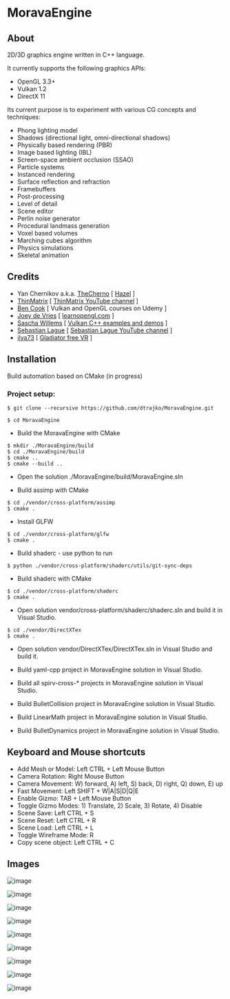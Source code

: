 # MoravaEngine

## About
2D/3D graphics engine written in C++ language.

It currently supports the following graphics APIs:

- OpenGL 3.3+
- Vulkan 1.2
- DirectX 11

Its current purpose is to experiment with various CG concepts and techniques:

* Phong lighting model
* Shadows (directional light, omni-directional shadows)
* Physically based rendering (PBR)
* Image based lighting (IBL)
* Screen-space ambient occlusion (SSAO)
* Particle systems
* Instanced rendering
* Surface reflection and refraction
* Framebuffers
* Post-processing
* Level of detail
* Scene editor
* Perlin noise generator
* Procedural landmass generation
* Voxel based volumes
* Marching cubes algorithm
* Physics simulations
* Skeletal animation

## Credits
* Yan Chernikov a.k.a. [TheCherno](https://twitter.com/thecherno) [ [Hazel](https://github.com/TheCherno/Hazel) ]
* [ThinMatrix](https://twitter.com/ThinMatrix/ ) [ [ThinMatrix YouTube channel](https://www.youtube.com/user/ThinMatrix) ]
* [Ben Cook](https://www.udemy.com/user/ben-cook-19/) [ Vulkan and OpenGL courses on Udemy ]
* [Joey de Vries](https://twitter.com/JoeyDeVriez) [ [learnopengl.com](https://learnopengl.com/) ]
* [Sascha Willems](https://twitter.com/SaschaWillems2) [ [Vulkan C++ examples and demos](https://github.com/SaschaWillems/Vulkan) ]
* [Sebastian Lague](https://twitter.com/sebastianlague) [ [Sebastian Lague YouTube channel](https://www.youtube.com/c/SebastianLague) ]
* [ilya73](https://www.cgtrader.com/ilya73 ) [ [Gladiator free VR](https://www.cgtrader.com/free-3d-models/character/man/gladiator-7ac625db-88c2-46ed-a2f1-182fd1f79739) ]

<!-- Installation & setup -->

## Installation
Build automation based on CMake (in progress)

### Project setup:
```
$ git clone --recursive https://github.com/dtrajko/MoravaEngine.git
```

```
$ cd MoravaEngine
```

* Build the MoravaEngine with CMake

```
$ mkdir ./MoravaEngine/build
$ cd ./MoravaEngine/build
$ cmake ..
$ cmake --build ..
```

* Open the solution ./MoravaEngine/build/MoravaEngine.sln

* Build assimp with CMake
```
$ cd ./vendor/cross-platform/assimp
$ cmake .
```

* Install GLFW
```
$ cd ./vendor/cross-platform/glfw
$ cmake .
```

* Build shaderc - use python to run
```
$ python ./vendor/cross-platform/shaderc/utils/git-sync-deps
```

* Build shaderc with CMake
```
$ cd ./vendor/cross-platform/shaderc
$ cmake .
```

* Open solution vendor/cross-platform/shaderc/shaderc.sln and build it in Visual Studio.

```
$ cd ./vendor/DirectXTex
$ cmake .
```

* Open solution vendor/DirectXTex/DirectXTex.sln in Visual Studio and build it.

* Build yaml-cpp project in MoravaEngine solution in Visual Studio.

* Build all spirv-cross-* projects in MoravaEngine solution in Visual Studio.

* Build BulletCollision project in MoravaEngine solution in Visual Studio.
* Build LinearMath project in MoravaEngine solution in Visual Studio.
* Build BulletDynamics project in MoravaEngine solution in Visual Studio.

<!-- Help section -->

## Keyboard and Mouse shortcuts

* Add Mesh or Model: Left CTRL + Left Mouse Button  
* Camera Rotation: Right Mouse Button  
* Camera Movement: W) forward, A) left, S) back, D) right, Q) down, E) up  
* Fast Movement: Left SHIFT + W|A|S|D|Q|E  
* Enable Gizmo: TAB + Left Mouse Button  
* Toggle Gizmo Modes: 1) Translate, 2) Scale, 3) Rotate, 4) Disable  
* Scene Save: Left CTRL + S  
* Scene Reset: Left CTRL + R  
* Scene Load: Left CTRL + L  
* Toggle Wireframe Mode: R  
* Copy scene object: Left CTRL + C  

<!-- Gallery (images) section -->

## Images

![image](https://raw.githubusercontent.com/dtrajko/MoravaEngine/master/MoravaEngine/Screenshots/2021-09-15_04-36-54.jpg)

![image](https://raw.githubusercontent.com/dtrajko/MoravaEngine/master/MoravaEngine/Screenshots/2021-03-23_07-35-56.jpg)

![image](https://raw.githubusercontent.com/dtrajko/MoravaEngine/master/MoravaEngine/Screenshots/2020-10-14_16-14-02.jpg)

![image](https://raw.githubusercontent.com/dtrajko/MoravaEngine/master/MoravaEngine/Screenshots/2020-10-14_16-23-01.jpg)

![image](https://raw.githubusercontent.com/dtrajko/MoravaEngine/master/MoravaEngine/Screenshots/2020-09-21_03-46-55.jpg)

![image](https://raw.githubusercontent.com/dtrajko/MoravaEngine/master/MoravaEngine/Screenshots/2020-03-19-2106.jpg)

![image](https://raw.githubusercontent.com/dtrajko/MoravaEngine/master/MoravaEngine/Screenshots/2020-03-18-0101.jpg)

![image](https://raw.githubusercontent.com/dtrajko/MoravaEngine/master/MoravaEngine/Screenshots/2020-08-12_16-53-48.png)

![image](https://raw.githubusercontent.com/dtrajko/MoravaEngine/master/MoravaEngine/Screenshots/2020-07-08_0158.jpg)

<!--

### Mac OS requirements

```
brew install cmake gcc git doxygen
```

### Linux requirements:

```
sudo dnf install git cmake make libXmu-devel libXi-devel libGL-devel mesa-libGL-devel mesa-libGLU-devel libXrandr-devel libXinerama-devel libXcursor-devel doxygen
```

* Build the Sandbox solution with CMake:
```
$ mkdir ./Sandbox/build
$ cd ./Sandbox/build
$ cmake ..
```

* Open the Sandbox/build/Sandbox.sln in Visual Studio, build projects ExampleApp and Hazel-ScriptCore, and close the solution.


* Install assimp with cmake
```
$ cd vendor/cross-platform/assimp
$ cmake .
$ cmake --build .
```

* Build assimp project in MoravaEngine solution in Visual Studio.

* Install GLFW
```
$ cd ./vendor/cross-platform/glfw
$ cmake .
```

* Build GLFW project in MoravaEngine solution in Visual Studio.

```
$ cd ./vendor/cross-platform/assimp/contrib/zlib
$ cmake .
$ cmake --build .

$ cd ./vendor/cross-platform/bullet3
$ cmake .
$ cmake --build .

$ cd ./vendor/box2d
$ ./build.sh

$ cd ./vendor/cross-platform/SPIRV-Cross
$ cd cmake .

$ cd ./vendor/cross-platform/yaml-cpp
$ mkdir build
$ cd build
$ cmake ..
```

### Fetching submodules for the main project cloned without submodules:
```
git submodule update --init --recursive
```

* Build DirectXTex in MoravaEngine solution in Visual Studio.

* Build zlibstatic project in MoravaEngine solution in Visual Studio.

* Build IrrXML project in MoravaEngine solution in Visual Studio.

* Build box2d project in MoravaEngine solution in Visual Studio.

-->
